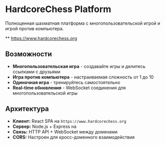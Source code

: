 # HardcoreChess Platform

Полноценная шахматная платформа с многопользовательской игрой и игрой против компьютера.

** https://www.hardcorechess.org  

## Возможности

- **Многопользовательская игра** - создавайте игры и делитесь ссылками с друзьями
- **Игра против компьютера** - настраиваемая сложность от 1 до 10
- **Одиночная игра** - тренируйтесь самостоятельно
- **Real-time обновления** - WebSocket соединения для многопользовательской игры

## Архитектура

- **Клиент:** React SPA на `https://www.hardcorechess.org`
- **Сервер:** Node.js + Express на 
- **Связь:** HTTP API + WebSocket между доменами
- **CORS:** Настроен для кросс-доменного взаимодействия


